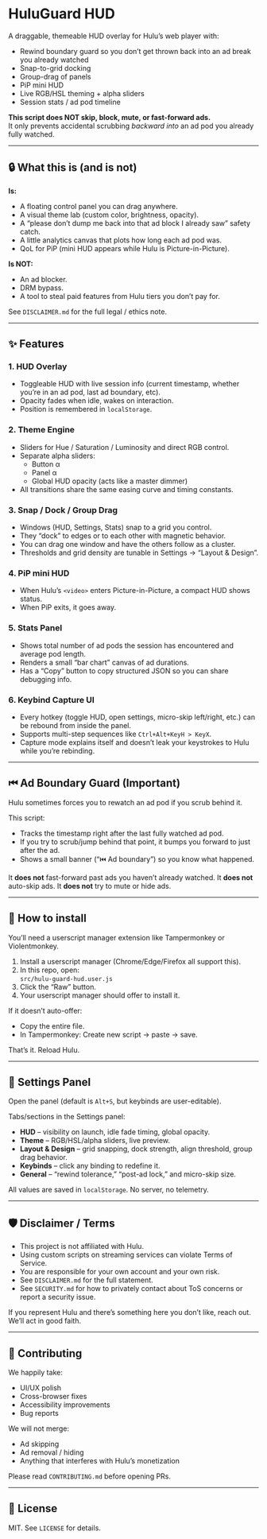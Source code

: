 # HuluGuard HUD

A draggable, themeable HUD overlay for Hulu’s web player with:
- Rewind boundary guard so you don’t get thrown back into an ad break you already watched
- Snap-to-grid docking
- Group-drag of panels
- PiP mini HUD
- Live RGB/HSL theming + alpha sliders
- Session stats / ad pod timeline


**This script does NOT skip, block, mute, or fast-forward ads.**  
It only prevents accidental scrubbing *backward into* an ad pod you already fully watched.

---

## 🔒 What this is (and is not)

**Is:**
- A floating control panel you can drag anywhere.
- A visual theme lab (custom color, brightness, opacity).
- A “please don’t dump me back into that ad block I already saw” safety catch.
- A little analytics canvas that plots how long each ad pod was.
- QoL for PiP (mini HUD appears while Hulu is Picture-in-Picture).

**Is NOT:**
- An ad blocker.
- DRM bypass.
- A tool to steal paid features from Hulu tiers you don’t pay for.

See `DISCLAIMER.md` for the full legal / ethics note.

---

## ✨ Features

### 1. HUD Overlay
- Toggleable HUD with live session info (current timestamp, whether you’re in an ad pod, last ad boundary, etc).
- Opacity fades when idle, wakes on interaction.
- Position is remembered in `localStorage`.

### 2. Theme Engine
- Sliders for Hue / Saturation / Luminosity and direct RGB control.
- Separate alpha sliders:
  - Button α
  - Panel α
  - Global HUD opacity (acts like a master dimmer)
- All transitions share the same easing curve and timing constants.

### 3. Snap / Dock / Group Drag
- Windows (HUD, Settings, Stats) snap to a grid you control.
- They “dock” to edges or to each other with magnetic behavior.
- You can drag one window and have the others follow as a cluster.
- Thresholds and grid density are tunable in Settings → “Layout & Design”.

### 4. PiP mini HUD
- When Hulu’s `<video>` enters Picture-in-Picture, a compact HUD shows status.
- When PiP exits, it goes away.

### 5. Stats Panel
- Shows total number of ad pods the session has encountered and average pod length.
- Renders a small “bar chart” canvas of ad durations.
- Has a “Copy” button to copy structured JSON so you can share debugging info.

### 6. Keybind Capture UI
- Every hotkey (toggle HUD, open settings, micro-skip left/right, etc.) can be rebound from inside the panel.
- Supports multi-step sequences like `Ctrl+Alt+KeyH > KeyX`.
- Capture mode explains itself and doesn’t leak your keystrokes to Hulu while you’re rebinding.

---

## ⏮ Ad Boundary Guard (Important)

Hulu sometimes forces you to rewatch an ad pod if you scrub behind it.

This script:
- Tracks the timestamp right after the last fully watched ad pod.
- If you try to scrub/jump behind that point, it bumps you forward to just after the ad.
- Shows a small banner (“⏮️ Ad boundary”) so you know what happened.

It **does not** fast-forward past ads you haven’t already watched.
It **does not** auto-skip ads.
It **does not** try to mute or hide ads.

---

## 🧪 How to install

You’ll need a userscript manager extension like Tampermonkey or Violentmonkey.

1. Install a userscript manager (Chrome/Edge/Firefox all support this).
2. In this repo, open:  
   `src/hulu-guard-hud.user.js`
3. Click the “Raw” button.
4. Your userscript manager should offer to install it.

If it doesn’t auto-offer:
- Copy the entire file.
- In Tampermonkey: Create new script → paste → save.

That’s it. Reload Hulu.

---

## 🔧 Settings Panel

Open the panel (default is `Alt+S`, but keybinds are user-editable).

Tabs/sections in the Settings panel:
- **HUD** – visibility on launch, idle fade timing, global opacity.
- **Theme** – RGB/HSL/alpha sliders, live preview.
- **Layout & Design** – grid snapping, dock strength, align threshold, group drag behavior.
- **Keybinds** – click any binding to redefine it.
- **General** – “rewind tolerance,” “post-ad lock,” and micro-skip size.

All values are saved in `localStorage`. No server, no telemetry.

---

## 🛡 Disclaimer / Terms

- This project is not affiliated with Hulu.
- Using custom scripts on streaming services can violate Terms of Service.
- You are responsible for your own account and your own risk.
- See `DISCLAIMER.md` for the full statement.
- See `SECURITY.md` for how to privately contact about ToS concerns or report a security issue.

If you represent Hulu and there’s something here you don’t like, reach out. We’ll act in good faith.

---

## 🤝 Contributing

We happily take:
- UI/UX polish
- Cross-browser fixes
- Accessibility improvements
- Bug reports

We will not merge:
- Ad skipping
- Ad removal / hiding
- Anything that interferes with Hulu’s monetization

Please read `CONTRIBUTING.md` before opening PRs.

---

## 📜 License

MIT. See `LICENSE` for details.
